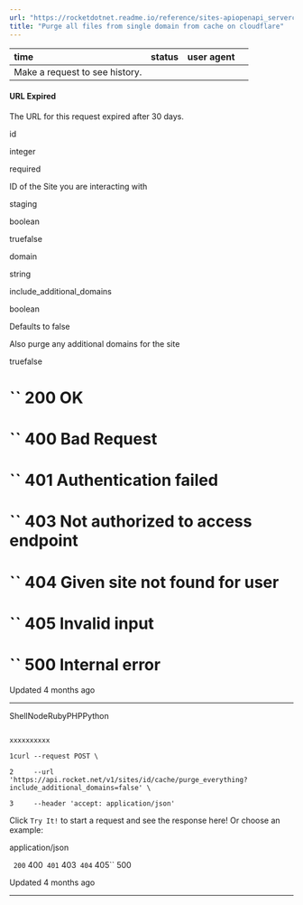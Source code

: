 ```yaml
---
url: "https://rocketdotnet.readme.io/reference/sites-apiopenapi_servercontrollerscdn_cache_controllersites_id_cache_purge_everything_post"
title: "Purge all files from single domain from cache on cloudflare"
---
```


| time | status | user agent |  |
| :-- | :-- | :-- | :-- |
| Make a request to see history. |

#### URL Expired

The URL for this request expired after 30 days.

id

integer

required

ID of the Site you are interacting with

staging

boolean

truefalse

domain

string

include\_additional\_domains

boolean

Defaults to false

Also purge any additional domains for the site

truefalse

# `` 200      OK

# `` 400      Bad Request

# `` 401      Authentication failed

# `` 403      Not authorized to access endpoint

# `` 404      Given site not found for user

# `` 405      Invalid input

# `` 500      Internal error

Updated 4 months ago

* * *

ShellNodeRubyPHPPython

```

xxxxxxxxxx

1curl --request POST \

2     --url 'https://api.rocket.net/v1/sites/id/cache/purge_everything?include_additional_domains=false' \

3     --header 'accept: application/json'

```

Click `Try It!` to start a request and see the response here! Or choose an example:

application/json

`` 200`` 400`` 401`` 403`` 404`` 405`` 500

Updated 4 months ago

* * *